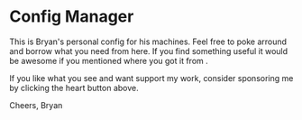 # Config Manager

This is Bryan's personal config for his machines. Feel free to poke arround and
borrow what you need from here. If you find something useful it would be
awesome if you mentioned where you got it from .

If you like what you see and want support my work, consider sponsoring me by
clicking the heart button above.

Cheers,
Bryan
